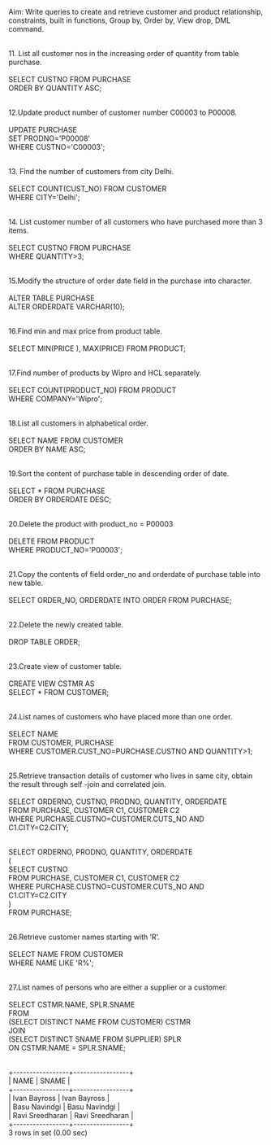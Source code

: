 Aim: Write queries to create and retrieve customer and product relationship, constraints, built in functions, Group by, Order by, View drop, DML command.









<br>11. List all customer nos in the increasing order of quantity from table purchase.<br>
<br>SELECT CUSTNO FROM PURCHASE
<br>ORDER BY QUANTITY ASC;

<br>12.Update product number of customer number C00003 to P00008.<br>
<br>UPDATE PURCHASE
<br>SET PRODNO='P00008'
<br>WHERE CUSTNO='C00003'; 

<br>13. Find the number of customers from city Delhi.<br>
<br>SELECT COUNT(CUST_NO) FROM CUSTOMER
<br>WHERE CITY='Delhi';



<br>14. List customer number of all customers who have purchased more than 3 items.<br>
<br>SELECT CUSTNO FROM PURCHASE
<br>WHERE QUANTITY>3;

<br>15.Modify the structure of order date field in the purchase into character.<br>
<br>ALTER TABLE PURCHASE
<br>ALTER  ORDERDATE VARCHAR(10);

<br>16.Find min and max price from product table.<br>
<br>SELECT MIN(PRICE ),  MAX(PRICE) FROM PRODUCT;

<br>17.Find number of products by Wipro and HCL separately.<br>
<br>SELECT COUNT(PRODUCT_NO) FROM PRODUCT
<br>WHERE COMPANY='Wipro';

<br>18.List all customers in alphabetical order.<br>
<br>SELECT NAME FROM CUSTOMER
<br>ORDER BY NAME ASC;

<br>19.Sort the content of purchase table in descending order of date.<br>
<br>SELECT * FROM PURCHASE 
<br>ORDER BY ORDERDATE DESC;

<br>20.Delete the product with product_no = P00003<br>
<br>DELETE FROM PRODUCT
<br>WHERE PRODUCT_NO='P00003';

<br>21.Copy the contents of field order_no and orderdate of purchase table into new table.<br>
<br>SELECT ORDER_NO, ORDERDATE INTO ORDER FROM PURCHASE;

<br>22.Delete the newly created table.<br>
<br>DROP TABLE ORDER;

<br>23.Create view of customer table.<br>
<br>CREATE VIEW CSTMR AS
<br>SELECT * FROM CUSTOMER;

<br>24.List names of customers who have placed more than one order.<br>
<br>SELECT NAME 
<br>FROM CUSTOMER, PURCHASE
<br>WHERE CUSTOMER.CUST_NO=PURCHASE.CUSTNO AND QUANTITY>1;


<br>25.Retrieve transaction details of customer who lives in same city, obtain the result through self -join and correlated join.<br>
<br>SELECT ORDERNO, CUSTNO, PRODNO, QUANTITY, ORDERDATE 
<br>FROM PURCHASE, CUSTOMER C1, CUSTOMER C2
<br>WHERE PURCHASE.CUSTNO=CUSTOMER.CUTS_NO AND C1.CITY=C2.CITY;

<br>SELECT ORDERNO, PRODNO, QUANTITY, ORDERDATE
<br>(
<br>	SELECT CUSTNO
<br>	FROM PURCHASE, CUSTOMER C1, CUSTOMER C2
<br>	WHERE PURCHASE.CUSTNO=CUSTOMER.CUTS_NO AND C1.CITY=C2.CITY
<br>)
<br>FROM PURCHASE;

<br>26.Retrieve customer names starting with ‘R’.<br>
<br>SELECT NAME FROM CUSTOMER
<br>WHERE NAME LIKE 'R%';

<br>27.List names of persons who are either a supplier or a customer.<br>
<br>SELECT CSTMR.NAME, SPLR.SNAME
<br>FROM
<br>   (SELECT DISTINCT NAME FROM CUSTOMER) CSTMR
<br>   JOIN
<br>   (SELECT DISTINCT SNAME FROM SUPPLIER) SPLR
<br>              ON CSTMR.NAME = SPLR.SNAME;

<br>+-----------------+-----------------+
<br>| NAME            | SNAME           |
<br>+-----------------+-----------------+
<br>| Ivan Bayross    | Ivan Bayross    |
<br>| Basu Navindgi   | Basu Navindgi   |
<br>| Ravi Sreedharan | Ravi Sreedharan |
<br>+-----------------+-----------------+
<br>3 rows in set (0.00 sec)

